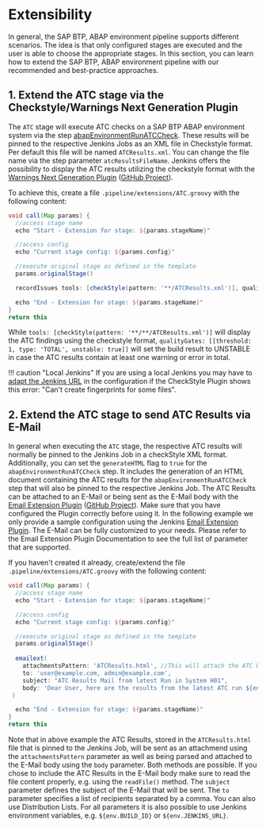 # Extensibility

In general, the SAP BTP, ABAP environment pipeline supports different scenarios. The idea is that only configured stages are executed and the user is able to choose the appropriate stages.
In this section, you can learn how to extend the SAP BTP, ABAP environment pipeline with our recommended and best-practice approaches.

## 1. Extend the ATC stage via the Checkstyle/Warnings Next Generation Plugin

The `ATC` stage will execute ATC checks on a SAP BTP ABAP environment system via the step [abapEnvironmentRunATCCheck](https://sap.github.io/jenkins-library/steps/abapEnvironmentRunATCCheck/).
These results will be pinned to the respective Jenkins Jobs as an XML file in Checkstyle format. Per default this file will be named `ATCResults.xml`. You can change the file name via the step parameter `atcResultsFileName`.
Jenkins offers the possibility to  display the ATC results utilizing the checkstyle format with the [Warnings Next Generation Plugin](https://www.jenkins.io/doc/pipeline/steps/warnings-ng/#warnings-next-generation-plugin) ([GitHub Project](https://github.com/jenkinsci/warnings-ng-plugin)).

To achieve this, create a file `.pipeline/extensions/ATC.groovy` with the following content:

```groovy
void call(Map params) {
  //access stage name
  echo "Start - Extension for stage: ${params.stageName}"

  //access config
  echo "Current stage config: ${params.config}"

  //execute original stage as defined in the template
  params.originalStage()

  recordIssues tools: [checkStyle(pattern: '**/ATCResults.xml')], qualityGates: [[threshold: 1, type: 'TOTAL', unstable: true]]

  echo "End - Extension for stage: ${params.stageName}"
}
return this
```

While `tools: [checkStyle(pattern: '**/**/ATCResults.xml')]` will display the ATC findings using the checkstyle format, `qualityGates: [[threshold: 1, type: 'TOTAL', unstable: true]]` will set the build result to UNSTABLE in case the ATC results contain at least one warning or error in total.

!!! caution "Local Jenkins"
    If you are using a local Jenkins you may have to [adapt the Jenkins URL](https://stackoverflow.com/a/39543223) in the configuration if the CheckStyle Plugin shows this error: "Can't create fingerprints for some files".

## 2. Extend the ATC stage to send ATC Results via E-Mail

In general when executing the `ATC` stage, the respective ATC results will normally be pinned to the Jenkins Job in a checkStyle XML format. Additionally, you can set the `generateHTML` flag to `true` for the `abapEnvironmentRunATCCheck` step. It includes the generation of an HTML document containing the ATC results for the `abapEnvironmentRunATCCheck` step that will also be pinned to the respective Jenkins Job.
The ATC Results can be attached to an E-Mail or being sent as the E-Mail body with the [Email Extension Plugin](https://www.jenkins.io/doc/pipeline/steps/email-ext/) ([GitHub Project](https://github.com/jenkinsci/email-ext-plugin)). Make sure that you have configured the Plugin correctly before using it.
In the following example we only provide a sample configuration using the Jenkins [Email Extension Plugin](https://www.jenkins.io/doc/pipeline/steps/email-ext/). The E-Mail can be fully customized to your needs. Please refer to the Email Extension Plugin Documentation to see the full list of parameter that are supported.

If you haven't created it already, create/extend the file `.pipeline/extensions/ATC.groovy` with the following content:

```groovy
void call(Map params) {
  //access stage name
  echo "Start - Extension for stage: ${params.stageName}"

  //access config
  echo "Current stage config: ${params.config}"

  //execute original stage as defined in the template
  params.originalStage()
 
  emailext(
    attachmentsPattern: 'ATCResults.html', //This will attach the ATC Results to the E-Mail
    to: 'user@example.com, admin@example.com',
    subject: "ATC Results Mail from latest Run in System H01",
    body: 'Dear User, here are the results from the latest ATC run ${env.BUILD_ID}.' + readFile('ATCResults.html') //This will parse the ATC Results and send it as the E-Mail body
 )

  echo "End - Extension for stage: ${params.stageName}"
}
return this
```

Note that in above example the ATC Results, stored in the `ATCResults.html` file that is pinned to the Jenkins Job, will be sent as an attachmend using the `attachmentsPattern` parameter as well as being parsed and attached to the E-Mail body using the `body` parameter. Both methods are possible. If you chose to include the ATC Results in the E-Mail body make sure to read the file content properly, e.g. using the `readFile()` method.
The `subject` parameter defines the subject of the E-Mail that will be sent. The `to` parameter specifies a list of recipients separated by a comma. You can also use Distribution Lists.
For all parameters it is also possible to use Jenkins environment variables, e.g. `${env.BUILD_ID}` or `${env.JENKINS_URL}`.
